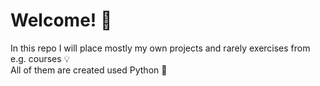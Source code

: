 # Welcome! 👋

In this repo I will place mostly my own projects and rarely exercises from e.g. courses 💡
<br>
All of them are created used Python 🐍
